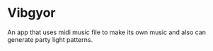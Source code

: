 # Vibgyor
An app that uses midi music file to make its own music and also can generate party light patterns.
